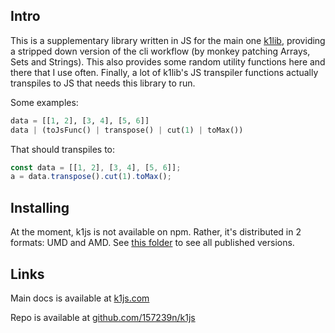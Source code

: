 
## Intro

This is a supplementary library written in JS for the main one [k1lib](https://k1lib.com), providing a stripped down version of the cli workflow (by monkey patching Arrays, Sets and Strings). This also provides some random utility functions here and there that I use often. Finally, a lot of k1lib's JS transpiler functions actually transpiles to JS that needs this library to run.

Some examples:

```python
data = [[1, 2], [3, 4], [5, 6]]
data | (toJsFunc() | transpose() | cut(1) | toMax())
```

That should transpiles to:

```js
const data = [[1, 2], [3, 4], [5, 6]];
a = data.transpose().cut(1).toMax();
```

## Installing

At the moment, k1js is not available on npm. Rather, it's distributed in 2 formats: UMD and AMD. See [this folder](https://k1js.com/dist/) to see all published versions.

## Links

Main docs is available at [k1js.com](https://k1js.com)

Repo is available at [github.com/157239n/k1js](https://github.com/157239n/k1js)




